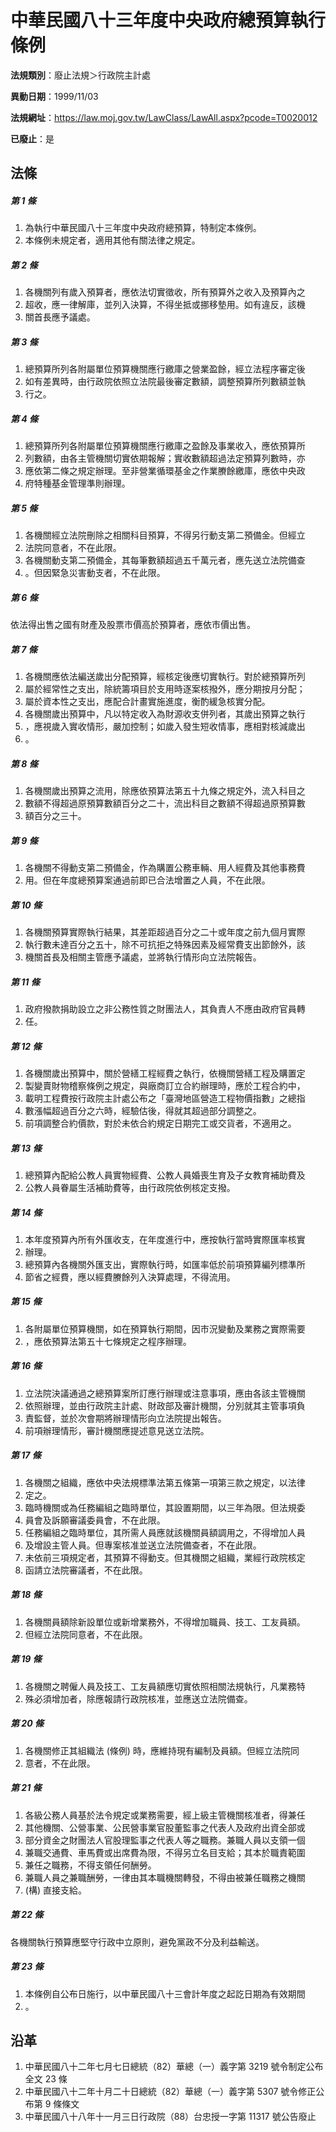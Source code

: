 # 中華民國八十三年度中央政府總預算執行條例

**法規類別**：廢止法規＞行政院主計處

**異動日期**：1999/11/03  

**法規網址**：https://law.moj.gov.tw/LawClass/LawAll.aspx?pcode=T0020012

**已廢止**：是



## 法條
##### 第 1 條
1. 為執行中華民國八十三年度中央政府總預算，特制定本條例。
1. 本條例未規定者，適用其他有關法律之規定。

##### 第 2 條
1. 各機關列有歲入預算者，應依法切實徵收，所有預算外之收入及預算內之
1. 超收，應一律解庫，並列入決算，不得坐抵或挪移墊用。如有違反，該機
1. 關首長應予議處。

##### 第 3 條
1. 總預算所列各附屬單位預算機關應行繳庫之營業盈餘，經立法程序審定後
1. 如有差異時，由行政院依照立法院最後審定數額，調整預算所列數額並執
1. 行之。

##### 第 4 條
1. 總預算所列各附屬單位預算機關應行繳庫之盈餘及事業收入，應依預算所
1. 列數額，由各主管機關切實依期報解；實收數額超過法定預算列數時，亦
1. 應依第二條之規定辦理。至非營業循環基金之作業賸餘繳庫，應依中央政
1. 府特種基金管理準則辦理。

##### 第 5 條
1. 各機關經立法院刪除之相關科目預算，不得另行動支第二預備金。但經立
1. 法院同意者，不在此限。
1. 各機關動支第二預備金，其每筆數額超過五千萬元者，應先送立法院備查
1. 。但因緊急災害動支者，不在此限。

##### 第 6 條
依法得出售之國有財產及股票市價高於預算者，應依市價出售。

##### 第 7 條
1. 各機關應依法編送歲出分配預算，經核定後應切實執行。對於總預算所列
1. 屬於經常性之支出，除統籌項目於支用時逐案核撥外，應分期按月分配；
1. 屬於資本性之支出，應配合計畫實施進度，衡酌緩急核實分配。
1. 各機關歲出預算中，凡以特定收入為財源收支併列者，其歲出預算之執行
1. ，應視歲入實收情形，嚴加控制；如歲入發生短收情事，應相對核減歲出
1. 。

##### 第 8 條
1. 各機關歲出預算之流用，除應依預算法第五十九條之規定外，流入科目之
1. 數額不得超過原預算數額百分之二十，流出科目之數額不得超過原預算數
1. 額百分之三十。

##### 第 9 條
1. 各機關不得動支第二預備金，作為購置公務車輛、用人經費及其他事務費
1. 用。但在年度總預算案通過前即已合法增置之人員，不在此限。

##### 第 10 條
1. 各機關預算實際執行結果，其差距超過百分之二十或年度之前九個月實際
1. 執行數未達百分之五十，除不可抗拒之特殊因素及經常費支出節餘外，該
1. 機關首長及相關主管應予議處，並將執行情形向立法院報告。

##### 第 11 條
1. 政府撥款捐助設立之非公務性質之財團法人，其負責人不應由政府官員轉
1. 任。

##### 第 12 條
1. 各機關歲出預算中，關於營繕工程經費之執行，依機關營繕工程及購置定
1. 製變賣財物稽察條例之規定，與廠商訂立合約辦理時，應於工程合約中，
1. 載明工程費按行政院主計處公布之「臺灣地區營造工程物價指數」之總指
1. 數漲幅超過百分之六時，經驗估後，得就其超過部分調整之。
1. 前項調整合約價款，對於未依合約規定日期完工或交貨者，不適用之。

##### 第 13 條
1. 總預算內配給公教人員實物經費、公教人員婚喪生育及子女教育補助費及
1. 公教人員眷屬生活補助費等，由行政院依例核定支撥。

##### 第 14 條
1. 本年度預算內所有外匯收支，在年度進行中，應按執行當時實際匯率核實
1. 辦理。
1. 總預算內各機關外匯支出，實際執行時，如匯率低於前項預算編列標準所
1. 節省之經費，應以經費賸餘列入決算處理，不得流用。

##### 第 15 條
1. 各附屬單位預算機關，如在預算執行期間，因市況變動及業務之實際需要
1. ，應依預算法第五十七條規定之程序辦理。

##### 第 16 條
1. 立法院決議通過之總預算案所訂應行辦理或注意事項，應由各該主管機關
1. 依照辦理，並由行政院主計處、財政部及審計機關，分別就其主管事項負
1. 責監督，並於次會期將辦理情形向立法院提出報告。
1. 前項辦理情形，審計機關應提述意見送立法院。

##### 第 17 條
1. 各機關之組織，應依中央法規標準法第五條第一項第三款之規定，以法律
1. 定之。
1. 臨時機關或為任務編組之臨時單位，其設置期間，以三年為限。但法規委
1. 員會及訴願審議委員會，不在此限。
1. 任務編組之臨時單位，其所需人員應就該機關員額調用之，不得增加人員
1. 及增設主管人員。但專案核准並送立法院備查者，不在此限。
1. 未依前三項規定者，其預算不得動支。但其機關之組織，業經行政院核定
1. 函請立法院審議者，不在此限。

##### 第 18 條
1. 各機關員額除新設單位或新增業務外，不得增加職員、技工、工友員額。
1. 但經立法院同意者，不在此限。

##### 第 19 條
1. 各機關之聘僱人員及技工、工友員額應切實依照相關法規執行，凡業務特
1. 殊必須增加者，除應報請行政院核准，並應送立法院備查。

##### 第 20 條
1. 各機關修正其組織法 (條例) 時，應維持現有編制及員額。但經立法院同
1. 意者，不在此限。

##### 第 21 條
1. 各級公務人員基於法令規定或業務需要，經上級主管機關核准者，得兼任
1. 其他機關、公營事業、公民營事業官股董監事之代表人及政府出資全部或
1. 部分資金之財團法人官股理監事之代表人等之職務。兼職人員以支領一個
1. 兼職交通費、車馬費或出席費為限，不得另立名目支給；其本於職責範圍
1. 兼任之職務，不得支領任何酬勞。
1. 兼職人員之兼職酬勞，一律由其本職機關轉發，不得由被兼任職務之機關
1.  (構) 直接支給。

##### 第 22 條
各機關執行預算應堅守行政中立原則，避免黨政不分及利益輸送。

##### 第 23 條
1. 本條例自公布日施行，以中華民國八十三會計年度之起訖日期為有效期間
1. 。

## 沿革
1. 中華民國八十二年七月七日總統（82）華總（一）義字第 3219 號令制定公布全文 23 條
1. 中華民國八十二年十月二十日總統（82）華總（一）義字第 5307 號令修正公布第 9  條條文
1. 中華民國八十八年十一月三日行政院（88）台忠授一字第 11317  號公告廢止
